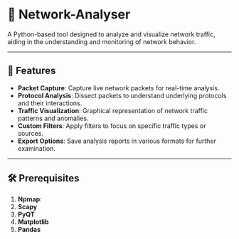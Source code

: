 # 📡 Network-Analyser

A Python-based tool designed to analyze and visualize network traffic, aiding in the understanding and monitoring of network behavior.

---

## 🚀 Features

- **Packet Capture**: Capture live network packets for real-time analysis.
- **Protocol Analysis**: Dissect packets to understand underlying protocols and their interactions.
- **Traffic Visualization**: Graphical representation of network traffic patterns and anomalies.
- **Custom Filters**: Apply filters to focus on specific traffic types or sources.
- **Export Options**: Save analysis reports in various formats for further examination.

---

## 🛠️ Prerequisites

1. **Npmap**:
2. **Scapy**
3. **PyQT**
4. **Matplotlib**
5. **Pandas**
